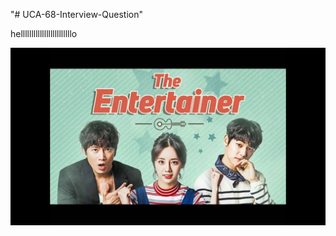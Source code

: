 "# UCA-68-Interview-Question"

hellllllllllllllllllllllllo

<img src="GARY - Tantara Feat. MIWOO - Ost Entertainer [ Rom_Eng Lyrics ] (BQ).jpg" alt="">

